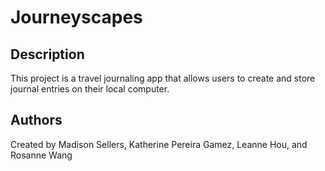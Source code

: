 # Journeyscapes

## Description
This project is a travel journaling app that allows users to create and store journal entries on their local computer.

## Authors
Created by Madison Sellers, Katherine Pereira Gamez, Leanne Hou, and Rosanne Wang
